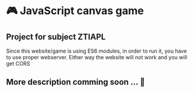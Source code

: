 # 🎮 JavaScript canvas game
## Project for subject ZTIAPL

Since this website/game is using ES6 modules, in order to run it, you have to use proper webserver. Either way the website will not work and you will get CORS

## More description comming soon ... 👀